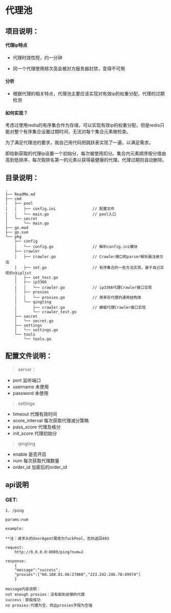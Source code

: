 代理池
======


## 项目说明：

#### 代理ip特点
* 代理时效性短，约一分钟

* 同一个代理使用频次高会被对方服务器封禁，变得不可用
#### 分析
* 根据代理的相关特点，代理池主要应该实现对有效ip的权重分配，代理的过期检测
#### 如何实现？
考虑过使用redis的有序集合作为存储，可以实现有效ip的权重分配，但是redis只能对整个有序集合设置过期时间，无法对每个集合元素做检查。

为了满足代理池的要求，我自己用代码把跳跃表实现了一遍，以满足需求。

即给新获取的代理ip设置一个初始分，每次被使用扣分。集合内元素顺序按分值由高到低排序，每次取排名第一的元素以获得最健康的代理。代理过期则自动删除。


## 目录说明：

```$xslt
.
├── ReadMe.md
├── cmd
│   ├── pool
│   │   ├── config.ini                // 配置文件
│   │   └── main.go                   // pool入口
│   └── secret
│       └── main.go
├── go.mod
├── go.sum
└── pkg
    ├── config
    │   └── config.go                 // 解析config.ini模块
    ├── crawler
    │   ├── crawler.go                // Crawler接口和parser解析器注册方法
    │   ├── set.go                    // 有序集合的一些方法实现，基于自己实现的skiplist
    │   ├── set_test.go
    │   ├── ip3366                     
    │   │   └── crawler.go            // ip3366代理Crawler接口实现
    │   ├── proxies
    │   │   └── proxies.go            // 用来存代理的通用结构体
    │   └── qingting
    │       ├── crawler.go            // 蜻蜓代理Crawler接口实现
    │       └── crawler_test.go 
    ├── secret
    │   └── secret.go
    ├── settings
    │   └── settings.go             
    └── tools
        └── tools.go

```



## 配置文件说明：

>server：

* port  监听端口
* username  未使用
* password  未使用

>settings

* timeout  代理有效时间
* score\_interval 每次获取代理减分策略
* pass\_score   代理及格分
* init\_score   代理初始分

>qingting

* enable 是否开启
* num 每次获取代理数量
* order\_id 加密后的order\_id

## api说明

### GET:

```
1. /ping

params:num

example:

**注：请求头的UserAgent需改为fuckPool，否则返回403

request:
    http://0.0.0.0:8080/ping?num=2

response:
    {
    "message":"success",
    "proxies":["60.168.81.66:27860","223.242.246.78:49974"]
    }

message内容说明：
not enough proxies：没有取到足够的代理
success：获取成功
no proxies:代理为空，而且proxies字段为空值
```
